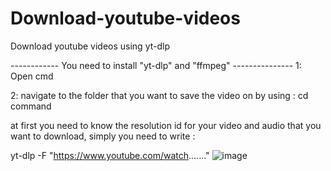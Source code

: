 # Download-youtube-videos
Download youtube videos using yt-dlp 


------------ You need to install "yt-dlp" and "ffmpeg"  ---------------
1: Open cmd 

2: navigate to the folder that you want to save the video on by using : cd command

at first you need to know the resolution id for your video and audio that you want to download, simply you need to write :

yt-dlp -F "https://www.youtube.com/watch......."
![image](https://github.com/user-attachments/assets/389b79ce-90d3-4671-927b-723dcc563163)

